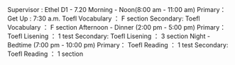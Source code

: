 Supervisor : Ethel
D1 - 7.20
Morning - Noon(8:00 am - 11:00 am)
Primary：
Get Up : 7:30 a.m.
Toefl Vocabulary ： F section
Secondary:
Toefl Vocabulary ： F section
Afternoon - Dinner (2:00 pm - 5:00 pm)
Primary：
Toefl Lisening ： 1 test
Secondary:
Toefl Lisening ： 3 section
Night - Bedtime (7:00 pm - 10:00 pm)
Primary：
Toefl Reading ： 1 test
Secondary:
Toefl Reading ： 1 section
